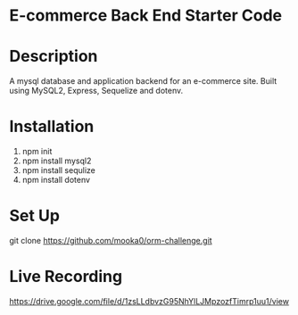 # E-commerce Back End Starter Code

# Description
A mysql database and application backend for an e-commerce site. Built using MySQL2, Express, Sequelize and dotenv.

# Installation
1. npm init
2. npm install mysql2
3. npm install sequlize
4. npm install dotenv

# Set Up
git clone https://github.com/mooka0/orm-challenge.git

# Live Recording
https://drive.google.com/file/d/1zsLLdbvzG95NhYlLJMpzozfTimrp1uu1/view

